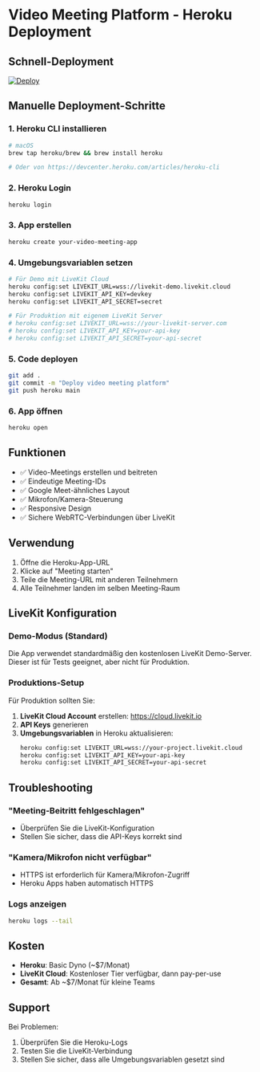 # Video Meeting Platform - Heroku Deployment

## Schnell-Deployment

[![Deploy](https://www.herokucdn.com/deploy/button.svg)](https://heroku.com/deploy)

## Manuelle Deployment-Schritte

### 1. Heroku CLI installieren
```bash
# macOS
brew tap heroku/brew && brew install heroku

# Oder von https://devcenter.heroku.com/articles/heroku-cli
```

### 2. Heroku Login
```bash
heroku login
```

### 3. App erstellen
```bash
heroku create your-video-meeting-app
```

### 4. Umgebungsvariablen setzen
```bash
# Für Demo mit LiveKit Cloud
heroku config:set LIVEKIT_URL=wss://livekit-demo.livekit.cloud
heroku config:set LIVEKIT_API_KEY=devkey
heroku config:set LIVEKIT_API_SECRET=secret

# Für Produktion mit eigenem LiveKit Server
# heroku config:set LIVEKIT_URL=wss://your-livekit-server.com
# heroku config:set LIVEKIT_API_KEY=your-api-key
# heroku config:set LIVEKIT_API_SECRET=your-api-secret
```

### 5. Code deployen
```bash
git add .
git commit -m "Deploy video meeting platform"
git push heroku main
```

### 6. App öffnen
```bash
heroku open
```

## Funktionen

- ✅ Video-Meetings erstellen und beitreten
- ✅ Eindeutige Meeting-IDs
- ✅ Google Meet-ähnliches Layout
- ✅ Mikrofon/Kamera-Steuerung
- ✅ Responsive Design
- ✅ Sichere WebRTC-Verbindungen über LiveKit

## Verwendung

1. Öffne die Heroku-App-URL
2. Klicke auf "Meeting starten"
3. Teile die Meeting-URL mit anderen Teilnehmern
4. Alle Teilnehmer landen im selben Meeting-Raum

## LiveKit Konfiguration

### Demo-Modus (Standard)
Die App verwendet standardmäßig den kostenlosen LiveKit Demo-Server. Dieser ist für Tests geeignet, aber nicht für Produktion.

### Produktions-Setup
Für Produktion sollten Sie:

1. **LiveKit Cloud Account** erstellen: https://cloud.livekit.io
2. **API Keys** generieren
3. **Umgebungsvariablen** in Heroku aktualisieren:
   ```bash
   heroku config:set LIVEKIT_URL=wss://your-project.livekit.cloud
   heroku config:set LIVEKIT_API_KEY=your-api-key
   heroku config:set LIVEKIT_API_SECRET=your-api-secret
   ```

## Troubleshooting

### "Meeting-Beitritt fehlgeschlagen"
- Überprüfen Sie die LiveKit-Konfiguration
- Stellen Sie sicher, dass die API-Keys korrekt sind

### "Kamera/Mikrofon nicht verfügbar"
- HTTPS ist erforderlich für Kamera/Mikrofon-Zugriff
- Heroku Apps haben automatisch HTTPS

### Logs anzeigen
```bash
heroku logs --tail
```

## Kosten

- **Heroku**: Basic Dyno (~$7/Monat)
- **LiveKit Cloud**: Kostenloser Tier verfügbar, dann pay-per-use
- **Gesamt**: Ab ~$7/Monat für kleine Teams

## Support

Bei Problemen:
1. Überprüfen Sie die Heroku-Logs
2. Testen Sie die LiveKit-Verbindung
3. Stellen Sie sicher, dass alle Umgebungsvariablen gesetzt sind 
